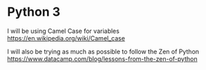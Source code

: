 # Python 3

I will be using Camel Case for variables 
https://en.wikipedia.org/wiki/Camel_case

I will also be trying as much as possible to follow the Zen of Python
https://www.datacamp.com/blog/lessons-from-the-zen-of-python


